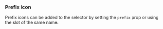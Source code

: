 ### Prefix Icon

Prefix icons can be added to the selector by setting the `prefix` prop or using the slot of the same name.
